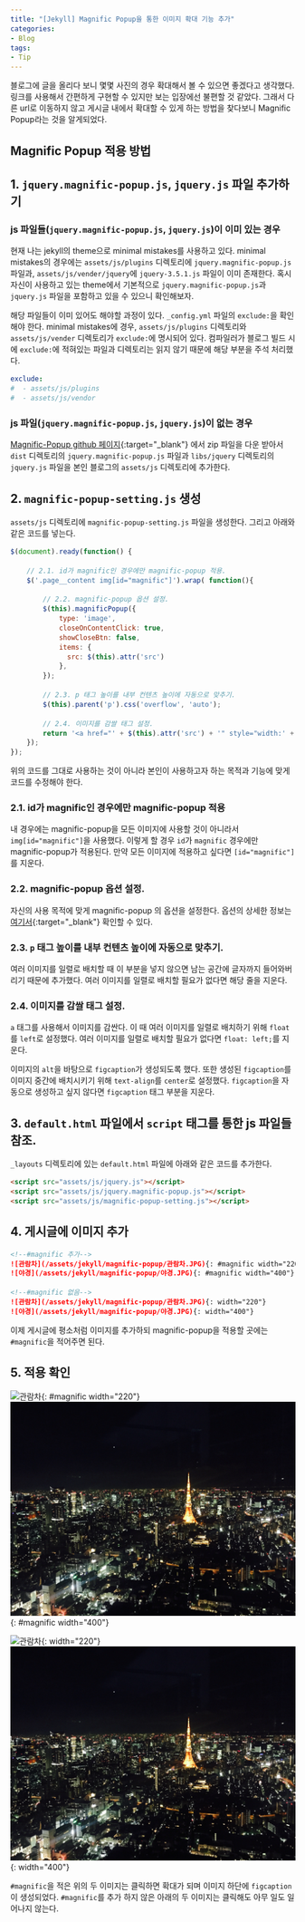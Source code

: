 ```yaml
---
title: "[Jekyll] Magnific Popup을 통한 이미지 확대 기능 추가"
categories:
- Blog
tags:
- Tip
---
```


블로그에 글을 올리다 보니 몇몇 사진의 경우 확대해서 볼 수 있으면 좋겠다고 생각했다. 링크를 사용해서 간편하게 구현할 수 있지만 보는 입장에선 불편할 것 같았다. 그래서 다른 url로 이동하지 않고 게시글 내에서 확대할 수 있게 하는 방법을 찾다보니 Magnific Popup라는 것을 알게되었다.

## Magnific Popup 적용 방법

## 1. `jquery.magnific-popup.js`, `jquery.js` 파일 추가하기

### js 파일들(`jquery.magnific-popup.js`, `jquery.js`)이 이미 있는 경우

현재 나는 jekyll의 theme으로 minimal mistakes를 사용하고 있다. minimal mistakes의 경우에는 `assets/js/plugins` 디렉토리에 `jquery.magnific-popup.js` 파일과, `assets/js/vender/jquery`에 `jquery-3.5.1.js` 파일이 이미 존재한다. 혹시 자신이 사용하고 있는 theme에서 기본적으로 `jquery.magnific-popup.js`과 `jquery.js` 파일을 포함하고 있을 수 있으니 확인해보자.

해당 파일들이 이미 있어도 해야할 과정이 있다. `_config.yml` 파일의 `exclude:`을 확인해야 한다. minimal mistakes에 경우, `assets/js/plugins` 디렉토리와 `assets/js/vender` 디렉토리가 `exclude:`에 명시되어 있다. 컴파일러가 블로그 빌드 시에 `exclude:`에 적혀있는 파일과 디렉토리는 읽지 않기 때문에 해당 부분을 주석 처리했다.

``` yaml
exclude:
#  - assets/js/plugins
#  - assets/js/vendor
```

### js 파일(`jquery.magnific-popup.js`, `jquery.js`)이 없는 경우

[Magnific-Popup github 페이지](https://github.com/dimsemenov/Magnific-Popup){:target="_blank"} 에서 zip 파일을 다운 받아서 `dist` 디렉토리의 `jquery.magnific-popup.js` 파일과 `libs/jquery` 디렉토리의  `jquery.js` 파일을 본인 블로그의 `assets/js` 디렉토리에 추가한다.
## 2. `magnific-popup-setting.js` 생성

`assets/js` 디렉토리에 `magnific-popup-setting.js` 파일을 생성한다. 그리고 아래와 같은 코드를 넣는다.

``` javascript
$(document).ready(function() {

    // 2.1. id가 magnific인 경우에만 magnific-popup 적용.
    $('.page__content img[id="magnific"]').wrap( function(){
		
        // 2.2. magnific-popup 옵션 설정.
        $(this).magnificPopup({
            type: 'image',
            closeOnContentClick: true,
            showCloseBtn: false,
            items: {
              src: $(this).attr('src')
            },
        });
				
        // 2.3. p 태그 높이를 내부 컨텐츠 높이에 자동으로 맞추기.
        $(this).parent('p').css('overflow', 'auto');
				
        // 2.4. 이미지를 감쌀 태그 설정.
        return '<a href="' + $(this).attr('src') + '" style="width:' + $(this).attr('width') +'px; float: left;"><figure> </figure>' + '<figcaption style="text-align: center;" class="caption">' + $(this).attr('alt') + '</figcaption>' + '</a>';
    });
});
```

위의 코드를 그대로 사용하는 것이 아니라 본인이 사용하고자 하는 목적과 기능에 맞게 코드를 수정해야 한다.

### 2.1. id가 magnific인 경우에만 magnific-popup 적용

내 경우에는 magnific-popup을 모든 이미지에 사용할 것이 아니라서 `img[id="magnific"]`을 사용했다. 이렇게 할 경우 `id`가 `magnific` 경우에만 magnific-popup가 적용된다. 만약 모든 이미지에 적용하고 싶다면 `[id="magnific"]`를 지운다.

### 2.2. magnific-popup  옵션 설정.

자신의 사용 목적에 맞게 magnific-popup 의 옵션을 설정한다.  옵션의 상세한 정보는 [여기서](https://dimsemenov.com/plugins/magnific-popup/documentation.html#options){:target="_blank"} 확인할 수 있다.

### 2.3. `p` 태그 높이를 내부 컨텐츠 높이에 자동으로 맞추기.

여러 이미지를 일렬로 배치할 때 이 부분을 넣지 않으면 남는 공간에 글자까지 들어와버리기 때문에 추가했다. 여러 이미지를 일렬로 배치할 필요가 없다면 해당 줄을 지운다.

### 2.4. 이미지를 감쌀 태그 설정.

`a` 태그를 사용해서 이미지를 감싼다. 이 때 여러 이미지를 일렬로 배치하기 위해 `float`를 `left`로 설정했다. 여러 이미지를 일렬로 배치할 필요가 없다면 `float: left;`를 지운다.

이미지의 `alt`을 바탕으로 `figcaption`가 생성되도록 했다. 또한 생성된 `figcaption`를 이미지 중간에 배치시키기 위해 `text-align`를 `center`로 설정했다. `figcaption`을 자동으로 생성하고 싶지 않다면 `figcaption` 태그 부분을 지운다.

## 3. `default.html` 파일에서 `script` 태그를 통한  js 파일들 참조.

`_layouts` 디렉토리에 있는 `default.html` 파일에 아래와 같은 코드를 추가한다.

``` html
<script src="assets/js/jquery.js"></script>
<script src="assets/js/jquery.magnific-popup.js"></script>
<script src="assets/js/magnific-popup-setting.js"></script>
```

## 4. 게시글에 이미지 추가

``` markdown
<!--#magnific 추가--> 
![관람차](/assets/jekyll/magnific-popup/관람차.JPG){: #magnific width="220"}
![야경](/assets/jekyll/magnific-popup/야경.JPG){: #magnific width="400"}

<!--#magnific 없음--> 
![관람차](/assets/jekyll/magnific-popup/관람차.JPG){: width="220"}
![야경](/assets/jekyll/magnific-popup/야경.JPG){: width="400"}
```

이제 게시글에 평소처럼 이미지를 추가하되 magnific-popup을 적용할 곳에는 `#magnific`을 적어주면 된다.
## 5. 적용 확인

![관람차](/assets/jekyll/magnific-popup/관람차.JPG){: #magnific width="220"}
![야경](/assets/jekyll/magnific-popup/야경.JPG){: #magnific width="400"}

![관람차](/assets/jekyll/magnific-popup/관람차.JPG){: width="220"}
![야경](/assets/jekyll/magnific-popup/야경.JPG){: width="400"}

`#magnific`을 적은 위의 두 이미지는 클릭하면 확대가 되며 이미지 하단에 `figcaption`이 생성되었다. `#magnific`를 추가 하지 않은 아래의 두 이미지는 클릭해도 아무 일도 일어나지 않는다.
